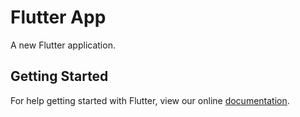 # Flutter App

A new Flutter application.

## Getting Started

For help getting started with Flutter, view our online
[documentation](https://flutter.io/).
